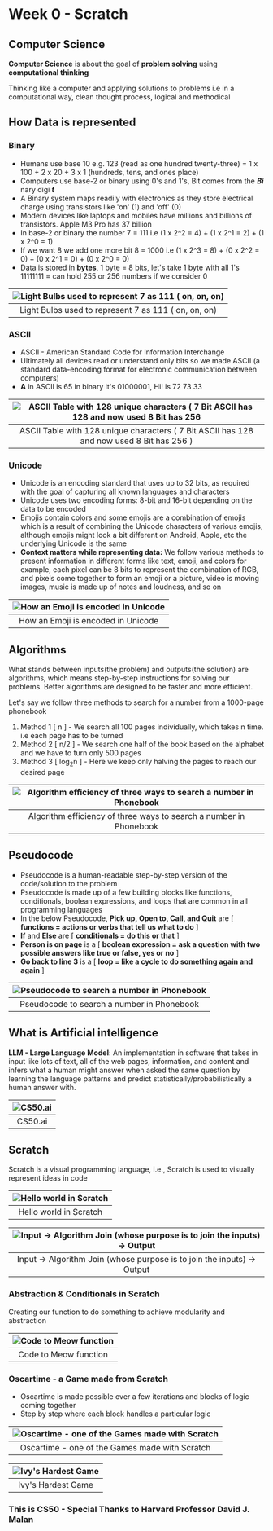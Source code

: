 # Week 0 - Scratch

## Computer Science

**Computer Science** is about the goal of **problem solving** using **computational thinking**

Thinking like a computer and applying solutions to problems i.e in a computational way, clean thought process, logical and methodical

## How Data is represented

### Binary

- Humans use base 10 e.g. 123 (read as one hundred twenty-three) = 1 x 100 + 2 x 20 + 3 x 1 (hundreds, tens, and ones place)
- Computers use base-2 or binary using 0's and 1's, Bit comes from the _**Bi**_ nary digi _**t**_
- A Binary system maps readily with electronics as they store electrical charge using transistors like 'on' (1) and 'off' (0)
- Modern devices like laptops and mobiles have millions and billions of transistors. Apple M3 Pro has 37 billion
- In base-2 or binary the number 7 = 111 i.e (1 x 2^2 = 4) + (1 x 2^1 = 2) + (1 x 2^0 = 1)
- If we want 8 we add one more bit 8 = 1000 i.e (1 x 2^3 = 8) + (0 x 2^2 = 0) + (0 x 2^1 = 0) + (0 x 2^0 = 0)
- Data is stored in **bytes**, 1 byte = 8 bits, let's take 1 byte with all 1's 11111111 = can hold 255 or 256 numbers if we consider 0

| ![Light Bulbs used to represent 7 as 111 ( on, on, on)](https://github.com/user-attachments/assets/c9a11472-c464-4441-995a-891215a31a9e) |
|:----------------------:|
| Light Bulbs used to represent 7 as 111 ( on, on, on) |

### ASCII

- ASCII - American Standard Code for Information Interchange
- Ultimately all devices read or understand only bits so we made ASCII (a standard data-encoding format for electronic communication between computers)
- **A** in ASCII is 65 in binary it's 01000001, Hi! is 72 73 33

| ![ASCII Table with 128 unique characters  ( 7 Bit ASCII has 128 and now used 8 Bit has 256 ](https://github.com/user-attachments/assets/03903ca2-cf3c-4bb6-9ec9-9fe5dfc10a4a) |
|:----------------------:|
| ASCII Table with 128 unique characters  ( 7 Bit ASCII has 128 and now used 8 Bit has 256 ) |

### Unicode

- Unicode is an encoding standard that uses up to 32 bits, as required with the goal of capturing all known languages and characters
- Unicode uses two encoding forms: 8-bit and 16-bit depending on the data to be encoded
- Emojis contain colors and some emojis are a combination of emojis which is a result of combining the Unicode characters of various emojis, although emojis might look a bit different on Android, Apple, etc the underlying Unicode is the same
- **Context matters while representing data:** We follow various methods to present information in different forms like text, emoji, and colors for example, each pixel can be 8 bits to represent the combination of RGB,  and pixels come together to form an emoji or a picture, video is moving images, music is made up of notes and loudness,  and so on

| ![How an Emoji is encoded in Unicode](https://github.com/user-attachments/assets/1b4799fd-3873-4cb1-8bfe-1b7b6d8d4f9a) |
|:----------------------:|
| How an Emoji is encoded in Unicode |

## Algorithms

What stands between inputs(the problem) and outputs(the solution) are algorithms, which means step-by-step instructions for solving our problems. Better algorithms are designed to be faster and more efficient.

Let's say we follow three methods to search for a number from a 1000-page phonebook
1. Method 1 [ n ] - We search all 100 pages individually, which takes n time. i.e each page has to be turned
2. Method 2 [ n/2 ] - We search one half of the book based on the alphabet and we have to turn only 500 pages
3. Method 3 [ log<sub>2</sub>n ] - Here we keep only halving the pages to reach our desired page

| ![Algorithm efficiency of three ways to search a number in Phonebook](https://github.com/user-attachments/assets/6104e944-76ea-43d4-92ac-affafc4527bb) |
|:----------------------:|
| Algorithm efficiency of three ways to search a number in Phonebook |

## Pseudocode

- Pseudocode is a human-readable step-by-step version of the code/solution to the problem
- Pseudocode is made up of a few building blocks like functions, conditionals, boolean expressions, and loops that are common in all programming languages
- In the below Pseudocode, **Pick up, Open to, Call, and Quit** are [ **functions = actions or verbs that tell us what to do** ]
- **If** and **Else** are [ **conditionals = do this or that** ]
- **Person is on page** is a [ **boolean expression = ask a question with two possible answers like true or false, yes or no** ]
- **Go back to line 3** is a [ **loop = like a cycle to do something again and again** ]

| ![Pseudocode to search a number in Phonebook](https://github.com/user-attachments/assets/4298e506-4acd-4322-9697-abf48b4f4bb4) |
|:----------------------:|
| Pseudocode to search a number in Phonebook |

## What is Artificial intelligence

**LLM - Large Language Model**: An implementation in software that takes in input like lots of text, all of the web pages, information, and content and infers what a human might answer when asked the same question by learning the language patterns and predict statistically/probabilistically a human answer with.

| ![CS50.ai](https://github.com/user-attachments/assets/df13b113-7e27-44c1-97e3-e877ba7c1b38) |
|:----------------------:|
| CS50.ai |

## Scratch

Scratch is a visual programming language, i.e., Scratch is used to visually represent ideas in code

| ![Hello world in Scratch](https://github.com/user-attachments/assets/c4dbf895-4470-43ee-a942-afae4837477c) |
|:----------------------:|
| Hello world in Scratch |

| ![Input -> Algorithm Join (whose purpose is to join the inputs) -> Output](https://github.com/user-attachments/assets/7fed3015-262d-47e3-80d3-ad7826350c6f) |
|:----------------------:|
| Input -> Algorithm Join (whose purpose is to join the inputs) -> Output |

### Abstraction & Conditionals in Scratch
Creating our function to do something to achieve modularity and abstraction

| ![Code to Meow function](https://github.com/user-attachments/assets/cb0e6a04-96ba-4ed2-a383-912f0975864d) |
|:----------------------:|
| Code to Meow function |

### Oscartime - a Game made from Scratch

- Oscartime is made possible over a few iterations and blocks of logic coming together
- Step by step where each block handles a particular logic

| ![Oscartime - one of the Games made with Scratch](https://github.com/user-attachments/assets/06c51359-8b87-4ed6-a395-0a4ea375e1b8) |
|:----------------------:|
| Oscartime - one of the Games made with Scratch |

| ![Ivy's Hardest Game](https://github.com/user-attachments/assets/079bf78c-998a-4d6a-a4fb-ae114fd81d71) |
|:----------------------:|
| Ivy's Hardest Game |

### This is CS50 - Special Thanks to Harvard Professor David J. Malan
